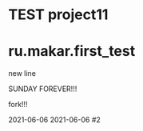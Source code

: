 TEST project11
============

# ru.makar.first_test

new line

SUNDAY FOREVER!!!

fork!!!





2021-06-06
2021-06-06 #2
